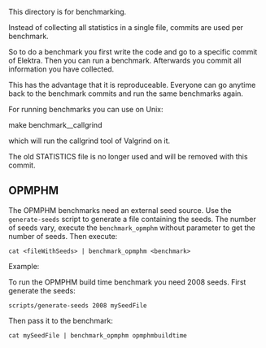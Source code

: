 This directory is for benchmarking.

Instead of collecting all statistics in a single file,
commits are used per benchmark.

So to do a benchmark you first write the code and
go to a specific commit of Elektra. Then you can
run a benchmark. Afterwards you commit all information
you have collected.

This has the advantage that it is reproduceable.
Everyone can go anytime back to the benchmark commits
and run the same benchmarks again.

For running benchmarks you can use on Unix:

   make benchmark_<filename>_callgrind

which will run the callgrind tool of Valgrind on it.

The old STATISTICS file is no longer used and will be
removed with this commit.

## OPMPHM

The OPMPHM benchmarks need an external seed source. Use the `generate-seeds` script
to generate a file containing the seeds. The number of seeds vary, execute the
`benchmark_opmphm` without parameter to get the number of seeds.
Then execute:

    cat <fileWithSeeds> | benchmark_opmphm <benchmark>

Example:

To run the OPMPHM build time benchmark you need 2008 seeds.
First generate the seeds:

	scripts/generate-seeds 2008 mySeedFile

Then pass it to the benchmark:

	cat mySeedFile | benchmark_opmphm opmphmbuildtime
